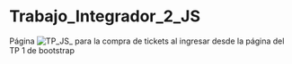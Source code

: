 # Trabajo_Integrador_2_JS
Página ![TP_JS_](https://github.com/Lucheeta/Trabajo_Integrador_2_JS/assets/129422397/015878e3-5c5e-4d3d-a766-eb3fe4af8aa0)
para la compra de tickets al ingresar desde la página del TP 1 de bootstrap
